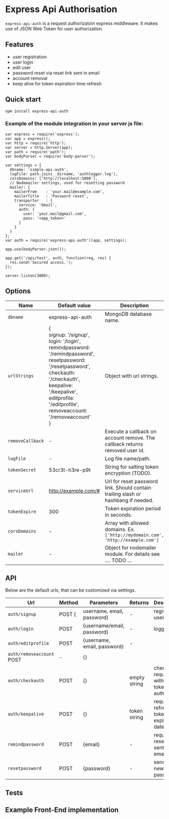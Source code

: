 # Express Api Authorisation

`express-api-auth` is a request authorizatoin express middleware. It makes use of JSON Web Token for user authorization.

## Features
* user registration
* user login
* edit user
* password reset via reset link sent in email
* account removal
* keep alive for token expiration time refresh

## Quick start

`npm install express-api-auth`

### Example of the module integration in your server js file:

```
var express = require('express');
var app = express();
var http = require('http');
var server = http.Server(app);
var path = require('path');
var bodyParser = require('body-parser');

var settings = {
  dbname: 'simple-api-auth',
  logFile: path.join(__dirname, 'authlogger.log'),
  corsDomains: ['http://localhost:5000'],
  // Nodemailer settings, used for resetting password
  mailer: {
    mailerFrom    : 'your.mail@example.com',
    mailerTitle   : 'Password reset',
    transporter   : {
      service: 'Gmail',
      auth: {
        user: 'your.mail@gmail.com',
        pass: '<app_token>'
      }
    }
  }
};
var auth = require('express-api-auth')(app, settings);

app.use(bodyParser.json());

app.get('/api/test', auth, function(req, res) {
  res.send('Secured access.');
});

server.listen(3000);

```

## Options

Name | Default value | Description
--- | --- | ---
`dbname` | express-api-auth | MongoDB database name.
`urlStrings` | {<br>signup: '/signup',<br>login: '/login',<br>remindpassword: '/remindpassword',<br>resetpassword: '/resetpassword',<br>checkauth: '/checkauth',<br>keepalive: '/keepalive',<br>editprofile: '/editprofile',<br>removeaccount: '/removeaccount'<br>} | Object with url strings.
`removeCallback` | - | Execute a callback on account remove. The callback returns removed user id.
`logFile` | - | Log file name/path.
`tokenSecret` | 53cr3t-h3re-p9t | String for salting token encryption (TODO).
`serviceUrl` | http://example.com/# | Url for reset password link. Should contain trailing slash or hashbang if needed.
`tokenExpire` | 300 | Token expiration period in seconds.
`corsDomains` | - | Array with allowed domains. Ex. `['http://mydomain.com', 'http://example.com']`
`mailer` | - | Object for nodemailer module. For details see .... TODO ...

## API

Below are the default urls, that can be customized via settings.

Url | Method | Parameters | Returns | Description
--- | --- | --- | --- | ---
`auth/signup` | POST {| username, email, password} | -| registering user
`auth/login` | POST | {username/email, password} | - | logging in
`auth/editprofile` | POST | {username, email, password} | - | 
`auth/removeaccount` POST | - | {}
`auth/checkauth` | POST | {} | empty string | check if a request with a given token is authorized
`auth/keepalive` | POST | {} | token string | request for refreshing token expiration date
`remindpassword` | POST | {email} | - | request for reset link, sent via email
`resetpassword` | POST | {password} | - | sending a new password

## Tests

## Example Front-End implementation
